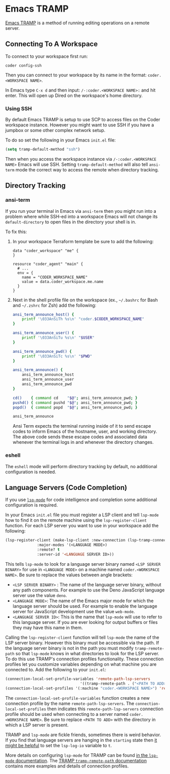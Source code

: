 # Emacs TRAMP

[Emacs TRAMP](https://www.emacswiki.org/emacs/TrampMode) is a method of running
editing operations on a remote server.

## Connecting To A Workspace

To connect to your workspace first run:

```
coder config-ssh
```

Then you can connect to your workspace by its name in the format:
`coder.<WORKSPACE NAME>`.

In Emacs type `C-x d` and then input: `/-:coder.<WORKSPACE NAME>:` and hit
enter. This will open up Dired on the workspace's home directory.

### Using SSH

By default Emacs TRAMP is setup to use SCP to access files on the Coder
workspace instance. However you might want to use SSH if you have a jumpbox or
some other complex network setup.

To do so set the following in your Emacs `init.el` file:

```lisp
(setq tramp-default-method "ssh")
```

Then when you access the workspace instance via `/-:coder.<WORKSPACE NAME>`
Emacs will use SSH. Setting `tramp-default-method` will also tell `ansi-term`
mode the correct way to access the remote when directory tracking.

## Directory Tracking

### ansi-term

If you run your terminal in Emacs via `ansi-term` then you might run into a
problem where while SSH-ed into a workspace Emacs will not change its
`default-directory` to open files in the directory your shell is in.

To fix this:

1. In your workspace Terraform template be sure to add the following:

   ```hcl
   data "coder_workspace" "me" {
   }

   resource "coder_agent" "main" {
     # ...
     env = {
       name = "CODER_WORKSPACE_NAME"
       value = data.coder_workspace.me.name
     }
   }
   ```

2. Next in the shell profile file on the workspace (ex., `~/.bashrc` for Bash
   and `~/.zshrc` for Zsh) add the following:

   ```bash
   ansi_term_announce_host() {
       printf '\033AnSiTh %s\n' "coder.$CODER_WORKSPACE_NAME"
   }

   ansi_term_announce_user() {
       printf '\033AnSiTu %s\n' "$USER"
   }

   ansi_term_announce_pwd() {
       printf '\033AnSiTc %s\n' "$PWD"
   }

   ansi_term_announce() {
       ansi_term_announce_host
       ansi_term_announce_user
       ansi_term_announce_pwd
   }

   cd()    { command cd    "$@"; ansi_term_announce_pwd; }
   pushd() { command pushd "$@"; ansi_term_announce_pwd; }
   popd()  { command popd  "$@"; ansi_term_announce_pwd; }

   ansi_term_announce
   ```

   Ansi Term expects the terminal running inside of it to send escape codes to
   inform Emacs of the hostname, user, and working directory. The above code
   sends these escape codes and associated data whenever the terminal logs in
   and whenever the directory changes.

### eshell

The `eshell` mode will perform directory tracking by default, no additional
configuration is needed.

## Language Servers (Code Completion)

If you use [`lsp-mode`](https://emacs-lsp.github.io/lsp-mode) for code
intelligence and completion some additional configuration is required.

In your Emacs `init.el` file you must register a LSP client and tell `lsp-mode`
how to find it on the remote machine using the `lsp-register-client` function.
For each LSP server you want to use in your workspace add the following:

```lisp
(lsp-register-client (make-lsp-client :new-connection (lsp-tramp-connection "<LSP SERVER BINARY>")
              :major-modes '(<LANGUAGE MODE>)
              :remote? t
              :server-id '<LANGUAGE SERVER ID>))
```

This tells `lsp-mode` to look for a language server binary named
`<LSP SERVER BINARY>` for use in `<LANGUAGE MODE>` on a machine named
`coder.<WORKSPACE NAME>`. Be sure to replace the values between angle brackets:

- `<LSP SERVER BINARY>` : The name of the language server binary, without any
  path components. For example to use the Deno JavaScript language server use
  the value `deno`.
- `<LANGUAGE MODE>`: The name of the Emacs major mode for which the language
  server should be used. For example to enable the language server for
  JavaScript development use the value `web-mode`.
- `<LANGUAGE SERVER ID>`: This is the name that `lsp-mode` will use to refer to
  this language server. If you are ever looking for output buffers or files they
  may have this name in them.

Calling the `lsp-register-client` function will tell `lsp-mode` the name of the
LSP server binary. However this binary must be accessible via the path. If the
language server binary is not in the path you must modify `tramp-remote-path` so
that `lsp-mode` knows in what directories to look for the LSP server. To do this
use TRAMP's connection profiles functionality. These connection profiles let you
customize variables depending on what machine you are connected to. Add the
following to your `init.el`:

```lisp
(connection-local-set-profile-variables 'remote-path-lsp-servers
								 '((tramp-remote-path . ("<PATH TO ADD>" tramp-default-remote-path))))
(connection-local-set-profiles '(:machine "coder.<WORKSPACE NAME>") 'remote-path-lsp-servers)
```

The `connection-local-set-profile-variables` function creates a new connection
profile by the name `remote-path-lsp-servers`. The
`connection-local-set-profiles` then indicates this `remote-path-lsp-servers`
connection profile should be used when connecting to a server named
`coder.<WORKSPACE NAME>`. Be sure to replace `<PATH TO ADD>` with the directory
in which a LSP server is present.

TRAMP and `lsp-mode` are fickle friends, sometimes there is weird behavior. If
you find that language servers are hanging in the `starting` state then
[it might be helpful](https://github.com/emacs-lsp/lsp-mode/issues/2709#issuecomment-800868919)
to set the `lsp-log-io` variable to `t`.

More details on configuring `lsp-mode` for TRAMP can be found
[in the `lsp-mode` documentation](https://emacs-lsp.github.io/lsp-mode/page/remote/).
The
[TRAMP `tramp-remote-path` documentation](https://www.gnu.org/software/emacs/manual/html_node/tramp/Remote-programs.html#Remote-programs)
contains more examples and details of connection profiles.
